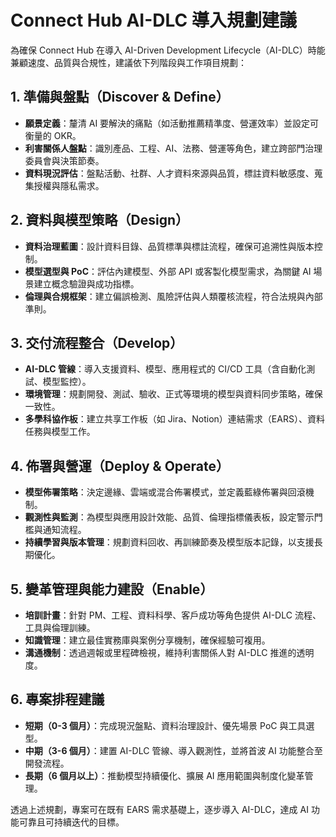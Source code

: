 # Connect Hub AI-DLC 導入規劃建議

為確保 Connect Hub 在導入 AI-Driven Development Lifecycle（AI-DLC）時能兼顧速度、品質與合規性，建議依下列階段與工作項目規劃：

## 1. 準備與盤點（Discover & Define）
- **願景定義**：釐清 AI 要解決的痛點（如活動推薦精準度、營運效率）並設定可衡量的 OKR。
- **利害關係人盤點**：識別產品、工程、AI、法務、營運等角色，建立跨部門治理委員會與決策節奏。
- **資料現況評估**：盤點活動、社群、人才資料來源與品質，標註資料敏感度、蒐集授權與隱私需求。

## 2. 資料與模型策略（Design）
- **資料治理藍圖**：設計資料目錄、品質標準與標註流程，確保可追溯性與版本控制。
- **模型選型與 PoC**：評估內建模型、外部 API 或客製化模型需求，為關鍵 AI 場景建立概念驗證與成功指標。
- **倫理與合規框架**：建立偏誤檢測、風險評估與人類覆核流程，符合法規與內部準則。

## 3. 交付流程整合（Develop）
- **AI-DLC 管線**：導入支援資料、模型、應用程式的 CI/CD 工具（含自動化測試、模型監控）。
- **環境管理**：規劃開發、測試、驗收、正式等環境的模型與資料同步策略，確保一致性。
- **多學科協作板**：建立共享工作板（如 Jira、Notion）連結需求（EARS）、資料任務與模型工作。

## 4. 佈署與營運（Deploy & Operate）
- **模型佈署策略**：決定邊緣、雲端或混合佈署模式，並定義藍綠佈署與回滾機制。
- **觀測性與監測**：為模型與應用設計效能、品質、倫理指標儀表板，設定警示門檻與通知流程。
- **持續學習與版本管理**：規劃資料回收、再訓練節奏及模型版本記錄，以支援長期優化。

## 5. 變革管理與能力建設（Enable）
- **培訓計畫**：針對 PM、工程、資料科學、客戶成功等角色提供 AI-DLC 流程、工具與倫理訓練。
- **知識管理**：建立最佳實務庫與案例分享機制，確保經驗可複用。
- **溝通機制**：透過週報或里程碑檢視，維持利害關係人對 AI-DLC 推進的透明度。

## 6. 專案排程建議
- **短期（0-3 個月）**：完成現況盤點、資料治理設計、優先場景 PoC 與工具選型。
- **中期（3-6 個月）**：建置 AI-DLC 管線、導入觀測性，並將首波 AI 功能整合至開發流程。
- **長期（6 個月以上）**：推動模型持續優化、擴展 AI 應用範圍與制度化變革管理。

透過上述規劃，專案可在既有 EARS 需求基礎上，逐步導入 AI-DLC，達成 AI 功能可靠且可持續迭代的目標。
